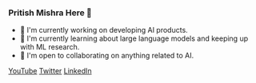 ### Pritish Mishra Here 👋

- 🔭 I'm currently working on developing AI products.
- 🌱 I'm currently learning about large language models and keeping up with ML research.
- 🤝 I'm open to collaborating on anything related to AI.

[YouTube](https://www.youtube.com/@PritishMishra)
[Twitter](https://twitter.com/PritishllM)
[LinkedIn](https://www.linkedin.com/in/pritish31/)
